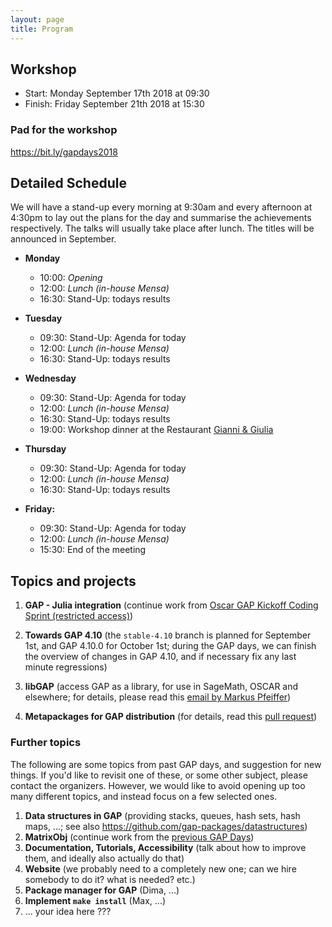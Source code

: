 ```yaml
---
layout: page
title: Program
---
```


## Workshop
* Start: Monday September 17th 2018 at 09:30
* Finish: Friday September 21th 2018 at 15:30

### Pad for the workshop

<https://bit.ly/gapdays2018>

## Detailed Schedule

We will have a stand-up every morning at 9:30am and every afternoon at 4:30pm to lay out
the plans for the day and summarise the achievements respectively.
The talks will usually take place after lunch. The titles will be announced in September.

- **Monday**
  - 10:00: *Opening*
  - 12:00: *Lunch (in-house Mensa)*
  - 16:30: Stand-Up: todays results

- **Tuesday**
  - 09:30: Stand-Up: Agenda for today
  - 12:00: *Lunch (in-house Mensa)*
  - 16:30: Stand-Up: todays results

- **Wednesday**
  - 09:30: Stand-Up: Agenda for today
  - 12:00: *Lunch (in-house Mensa)*
  - 16:30: Stand-Up: todays results
  - 19:00: Workshop dinner at the Restaurant [Gianni & Giulia](https://trattoria-gianni-giulia.de)

- **Thursday**
  - 09:30: Stand-Up: Agenda for today
  - 12:00: *Lunch (in-house Mensa)*
  - 16:30: Stand-Up: todays results
		 
- **Friday:**
  - 09:30: Stand-Up: Agenda for today
  - 12:00: *Lunch (in-house Mensa)*
  - 15:30: End of the meeting

## Topics and projects

1. __GAP - Julia integration__ (continue work from [Oscar GAP Kickoff Coding Sprint (restricted access)](https://github.com/oscar-system/OSCAR/wiki/Oscar-GAP-Kickoff-Coding-Sprint))

2. __Towards GAP 4.10__ (the `stable-4.10` branch is planned for September 1st, and GAP 4.10.0 for October 1st; during the GAP days, we can finish the overview of changes in GAP 4.10, and if necessary fix any last minute regressions)

3. __libGAP__ (access GAP as a library, for use in SageMath, OSCAR and elsewhere; for details, please read this [email by Markus Pfeiffer](https://mail.gap-system.org/pipermail/gap/2018-August/001123.html))

4. __Metapackages for GAP distribution__ (for details, read this [pull request](https://github.com/gap-system/gap/pull/2267))


### Further topics

The following are some topics from past GAP days, and suggestion for
new things. If you'd like to revisit one of these, or some other subject, please contact the organizers. However, we would like to avoid opening up too many different
topics, and instead focus on a few selected ones.

1. __Data structures in GAP__ (providing stacks, queues, hash sets, hash maps, ...; see also <https://github.com/gap-packages/datastructures>)
2. __MatrixObj__ (continue work from the [previous GAP Days](https://www.gapdays.de/gapdays2017-spring/10_topic/))
3. __Documentation, Tutorials, Accessibility__ (talk about how to improve them, and ideally also actually do that)
4. __Website__ (we probably need to a completely new one; can we hire somebody to do it? what is needed? etc.)
5. __Package manager for GAP__ (Dima, ...)
6. __Implement `make install`__ (Max, ...)
7. ... your idea here ???
